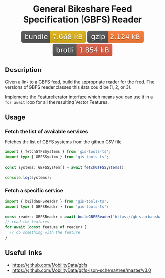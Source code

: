 <h1 style="text-align: center;">
  <div align="center">General Bikeshare Feed Specification (GBFS) Reader</div>
</h1>

<p align="center">
  <img src="../../assets/badges/gbfs-file.svg" alt="gbfs-file-ts">
  <img src="../../assets/badges/gbfs-gzip.svg" alt="gbfs-gzip-ts">
  <img src="../../assets/badges/gbfs-brotli.svg" alt="gbfs-brotli-ts">
</p>

## Description

Given a link to a GBFS feed, build the appropriate reader for the feed. The versions of GBFS reader classes this data could be (1, 2, or 3).

Implements the [FeatureIterator](https://open-s2.github.io/gis-tools/interfaces/index.FeatureIterator.html) interface which means you can use it in a `for await` loop for all the resulting Vector Features.

## Usage

### Fetch the list of available services

Fetches the list of GBFS systems from the github CSV file

```ts
import { fetchGTFSSystems } from 'gis-tools-ts';
import type { GBFSSystem } from 'gis-tools-ts';

const systems: GBFSSystem[] = await fetchGTFSSystems();

console.log(systems);
```

### Fetch a specific service

```ts
import { buildGBFSReader } from 'gis-tools-ts';
import type { GBFSReader } from 'gis-tools-ts';

const reader: GBFSReader = await buildGBFSReader('https://gbfs.urbansharing.com/gbfs/gbfs.json');
// read the features
for await (const feature of reader) {
  // do something with the feature
}
```

## Useful links

- <https://github.com/MobilityData/gbfs>
- <https://github.com/MobilityData/gbfs-json-schema/tree/master/v3.0>
